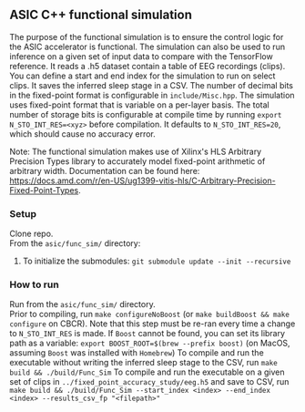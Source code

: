 ## ASIC C++ functional simulation
The purpose of the functional simulation is to ensure the control logic for the ASIC accelerator is functional.
The simulation can also be used to run inference on a given set of input data to compare with the TensorFlow reference. It reads a .h5 dataset contain a table of EEG recordings (clips).
You can define a start and end index for the simulation to run on select clips. It saves the inferred sleep stage in a CSV. The number of decimal bits in the fixed-point format is
configurable in `include/Misc.hpp`. The simulation uses fixed-point format that is variable on a per-layer basis. The total number of storage bits is configurable at compile time by running `export N_STO_INT_RES=<xyz>` before compilation. It defaults to `N_STO_INT_RES=20`, which should cause no accuracy error.

Note: The functional simulation makes use of Xilinx's HLS Arbitrary Precision Types library to accurately model fixed-point arithmetic of arbitrary width. Documentation can be found here: https://docs.amd.com/r/en-US/ug1399-vitis-hls/C-Arbitrary-Precision-Fixed-Point-Types.

### Setup
Clone repo.\
From the `asic/func_sim/` directory:
1. To initialize the submodules: `git submodule update --init --recursive`

### How to run
Run from the `asic/func_sim/` directory.\
Prior to compiling, run `make configureNoBoost` (or `make buildBoost && make configure` on CBCR). Note that this step must be re-ran every time a change to `N_STO_INT_RES` is made.
If `Boost` cannot be found, you can set its library path as a variable: `export BOOST_ROOT=$(brew --prefix boost)` (on MacOS, assuming `Boost` was installed with `Homebrew`)
To compile and run the executable without writing the inferred sleep stage to the CSV, run `make build && ./build/Func_Sim`
To compile and run the executable on a given set of clips in `../fixed_point_accuracy_study/eeg.h5` and save to CSV, run `make build && ./build/Func_Sim --start_index <index> --end_index <index> --results_csv_fp "<filepath>"`